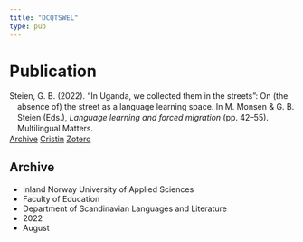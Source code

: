 ```yaml
---
title: "DCQTSWEL"
type: pub
---
```

<h1>Publication</h1>
<article id="csl-bib-container-DCQTSWEL" class="csl-bib-container">
  <div class="csl-bib-body" style="line-height: 1.35; padding-left: 1em; text-indent:-1em;">
  <div class="csl-entry">Steien, G. B. (2022). &#x201C;In Uganda, we collected them in the streets&#x201D;: On (the absence of) the street as a language learning space. In M. Monsen &amp; G. B. Steien (Eds.), <i>Language learning and forced migration</i> (pp. 42&#x2013;55). Multilingual Matters.</div>
</div>
  <div class="csl-bib-buttons">
    <a href="#taxonomy-article-DCQTSWEL" class="csl-bib-button">Archive</a>
    <a href="https://app.cristin.no/results/show.jsf?id=2043330" alt="Cristin URL" class="csl-bib-button">Cristin</a>
    <a href="http://zotero.org/groups/5402882/items/DCQTSWEL" alt="Zotero URL" class="csl-bib-button">Zotero</a>
  </div>
  <div id="csl-bib-meta-container-DCQTSWEL"></div>
</article>
<div id="csl-bib-meta-DCQTSWEL" class="csl-bib-meta">
  <article id="taxonomy-article-DCQTSWEL" class="taxonomy-article">
    <h1>Archive</h1>
    <ul>
      <li>Inland Norway University of Applied Sciences</li>
      <li>Faculty of Education</li>
      <li>Department of Scandinavian Languages and Literature</li>
      <li>2022</li>
      <li>August</li>
    </ul>
  </article>
</div>
